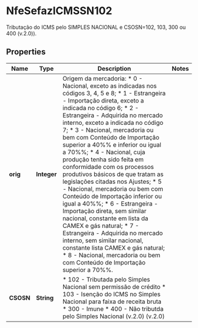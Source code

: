 

# NfeSefazICMSSN102

Tributação do ICMS pelo SIMPLES NACIONAL e CSOSN=102, 103, 300 ou 400 (v.2.0)).

## Properties

| Name | Type | Description | Notes |
|------------ | ------------- | ------------- | -------------|
|**orig** | **Integer** | Origem da mercadoria:  * 0 - Nacional, exceto as indicadas nos códigos 3, 4, 5 e 8;  * 1 - Estrangeira - Importação direta, exceto a indicada no código 6;  * 2 - Estrangeira - Adquirida no mercado interno, exceto a indicada no código 7;  * 3 - Nacional, mercadoria ou bem com Conteúdo de Importação superior a 40%% e inferior ou igual a 70%%;  * 4 - Nacional, cuja produção tenha sido feita em conformidade com os processos produtivos básicos de que tratam as legislações citadas nos Ajustes;  * 5 - Nacional, mercadoria ou bem com Conteúdo de Importação inferior ou igual a 40%%;  * 6 - Estrangeira - Importação direta, sem similar nacional, constante em lista da CAMEX e gás natural;  * 7 - Estrangeira - Adquirida no mercado interno, sem similar nacional, constante lista CAMEX e gás natural;  * 8 - Nacional, mercadoria ou bem com Conteúdo de Importação superior a 70%%. |  |
|**CSOSN** | **String** | * 102 - Tributada pelo Simples Nacional sem permissão de crédito  * 103 - Isenção do ICMS  no Simples Nacional para faixa de receita bruta  * 300 - Imune  * 400 - Não tributda pelo Simples Nacional (v.2.0) (v.2.0) |  |



